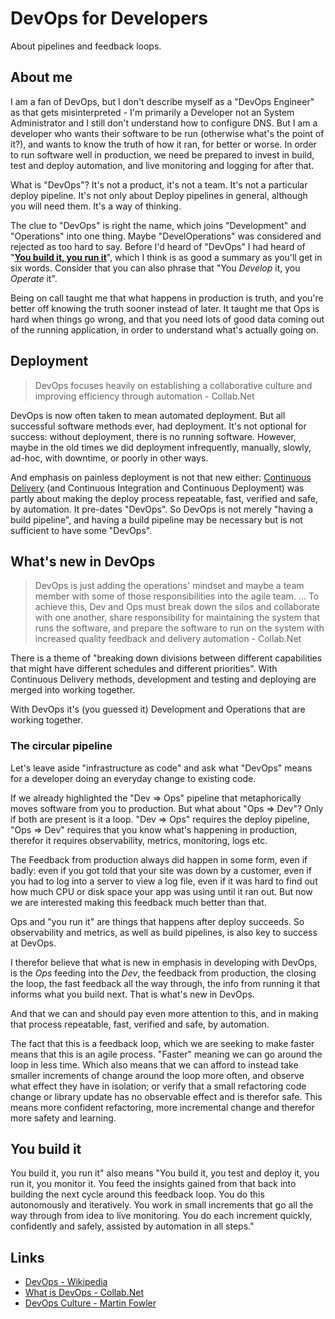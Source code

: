 # DevOps for Developers

About pipelines and feedback loops.

## About me

 I am a fan of DevOps, but I don't describe myself as a "DevOps Engineer" as that gets misinterpreted -  I'm primarily a Developer not an System Administrator and I still don't understand how to configure DNS. But I am a developer who wants their software to be run (otherwise what's the point of it?), and wants to know the truth of how it ran, for better or worse. In order to run software well in production, we need be prepared to invest in build, test and deploy automation, and live monitoring and logging for after that.

What is "DevOps"? It's not a product, it's not a team. It's not a particular deploy pipeline. It's not only about Deploy pipelines in general, although you will need them. It's a way of thinking.

The clue to "DevOps" is right  the name, which joins "Development" and "Operations" into one thing. Maybe "DevelOperations" was considered and rejected as too hard to say. Before I'd heard of "DevOps" I had heard of "**[You build it, you run it](https://www.youtube.com/watch?v=UNxhm89DwlY)**", which I think is as good a summary as you'll get in six words. Consider that you can also phrase that "You _Develop_ it, you _Operate_ it".

Being on call taught me that what happens in production is truth, and you're better off knowing the truth sooner instead of later. It taught me that Ops is hard when things go wrong, and that you need lots of good data coming out of the running application, in order to understand what's actually going on.

## Deployment

> DevOps focuses heavily on establishing a collaborative culture and improving efficiency through automation - Collab.Net

DevOps is now often taken to mean automated deployment. But all successful software methods ever, had deployment.  It's not optional for success: without deployment, there is no running software. However, maybe in the old times we did deployment infrequently, manually, slowly, ad-hoc, with downtime, or poorly in other ways.

And emphasis on painless deployment is not that new either: [Continuous Delivery](https://en.wikipedia.org/wiki/Continuous_delivery) (and Continuous Integration and Continuous Deployment) was partly about making the deploy process repeatable, fast, verified and safe, by automation. It pre-dates "DevOps". So DevOps is not merely "having a build pipeline", and having a build pipeline may be necessary but is not sufficient to have some "DevOps".

## What's new in DevOps

> DevOps is just adding the operations' mindset and maybe a team member with some of those responsibilities into the agile team. ... To achieve this, Dev and Ops must break down the silos and collaborate with one another, share responsibility for maintaining the system that runs the software, and prepare the software to run on the system with increased quality feedback and delivery automation - Collab.Net

There is a theme of "breaking down divisions between different capabilities that might have different schedules and different priorities". With Continuous Delivery methods, development and testing and deploying are merged into working together.

With DevOps it's (you guessed it) Development and Operations that are working together.

### The circular pipeline

Let's leave aside "infrastructure as code" and ask what "DevOps" means for a developer doing an everyday change to existing code.

If we already highlighted the "Dev ⇒ Ops" pipeline that metaphorically moves software from you to production. But what about "Ops ⇒ Dev"? Only if both are present is it a loop. "Dev ⇒ Ops" requires the deploy pipeline, "Ops ⇒ Dev" requires that you know what's happening in production, therefor it requires observability, metrics, monitoring, logs etc.

The Feedback from production always did happen in some form, even if badly: even if you got told that your site was down by a customer, even if you had to log into a server to view a log file, even if it was hard to find out how much CPU or disk space your app was using until it ran out. But now we are interested making this feedback much better than that.

Ops and "you run it" are things that happens after deploy succeeds. So observability and metrics, as well as build pipelines, is also key to success at DevOps.

I therefor believe that what is new in emphasis in developing with DevOps, is the *Ops* feeding into the *Dev*, the feedback from production, the closing the loop, the fast feedback all the way through, the info from running it that informs what you build next. That is what's new in DevOps.

And that we can and should pay even more attention to this, and in making that process repeatable, fast, verified and safe, by automation.

The fact that this is a feedback loop, which we are seeking to make faster means that this is an agile process. "Faster" meaning we can go around the loop in less time. Which also means that we can afford to instead take smaller increments of change around the loop more often, and observe what effect they have in isolation; or verify that a small refactoring code change or library update has no observable effect and is therefor safe. This means more confident refactoring, more incremental change and therefor more safety and learning.

## You build it

You build it, you run it" also means "You build it, you test and deploy it, you run it, you monitor it. You feed the insights gained from that back into building the next cycle around this feedback loop. You do this autonomously and iteratively. You work in small increments that go all the way through from idea to live monitoring. You do each increment quickly, confidently and safely, assisted by automation in all steps."

## Links

* [DevOps - Wikipedia](https://en.wikipedia.org/wiki/DevOps)
* [What is DevOps - Collab.Net](https://resources.collab.net/devops-101/what-is-devops)
* [DevOps Culture - Martin Fowler](https://martinfowler.com/bliki/DevOpsCulture.html)

